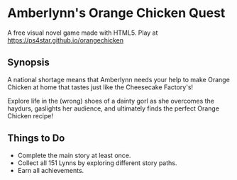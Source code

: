 # Amberlynn's Orange Chicken Quest
A free visual novel game made with HTML5. Play at https://ps4star.github.io/orangechicken

## Synopsis
A national shortage means that Amberlynn needs your help to make Orange Chicken at home
that tastes just like the Cheesecake Factory's!

Explore life in the (wrong) shoes of a dainty gorl as she overcomes the haydurs,
gaslights her audience, and ultimately finds the perfect Orange Chicken recipe!

## Things to Do
- Complete the main story at least once.
- Collect all 151 Lynns by exploring different story paths.
- Earn all achievements.